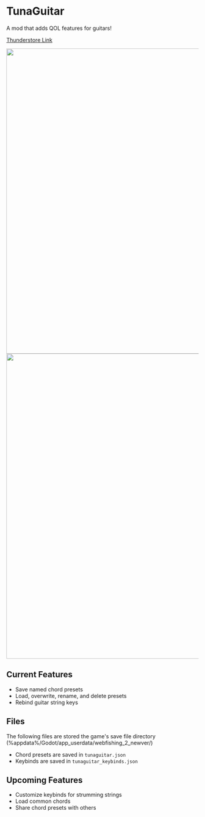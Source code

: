 # TunaGuitar

A mod that adds QOL features for guitars!

[Thunderstore Link](https://thunderstore.io/c/webfishing/p/CertifiedPyro/TunaGuitar/)

<img src="https://github.com/user-attachments/assets/c14aa487-836c-47df-ae22-486697995074" width=800>
<img src="https://github.com/user-attachments/assets/f0295483-5f13-4f9f-8d3c-d6b94acd0b7a" width=800>

## Current Features
- Save named chord presets
- Load, overwrite, rename, and delete presets
- Rebind guitar string keys

## Files

The following files are stored the game's save file directory (%appdata%/Godot/app_userdata/webfishing_2_newver/)
- Chord presets are saved in `tunaguitar.json`
- Keybinds are saved in `tunaguitar_keybinds.json`

## Upcoming Features
- Customize keybinds for strumming strings
- Load common chords
- Share chord presets with others
